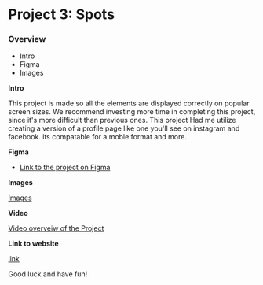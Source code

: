 # Project 3: Spots

### Overview  

* Intro  
* Figma  
* Images  
  
**Intro**
  
This project is made so all the elements are displayed correctly on popular screen sizes. We recommend investing more time in completing this project, since it's more difficult than previous ones.  This project Had me utilize creating a version of a profile page like one you'll see on instagram and facebook. its compatable for a moble format and more.
  
**Figma**  
  
* [Link to the project on Figma](https://www.figma.com/file/BBNm2bC3lj8QQMHlnqRsga/Sprint-3-Project-%E2%80%94-Spots?type=design&node-id=2%3A60&mode=design&t=afgNFybdorZO6cQo-1)
  
**Images**  
  
[Images](./images)

**Video**

[Video overveiw of the Project](https://youtu.be/NpEaa2P7qZI?si=FdFuqMgNmW8R5FXm)

**Link to website**

[link](trevswizle.github.io/se_project_spots/)
  
Good luck and have fun!
